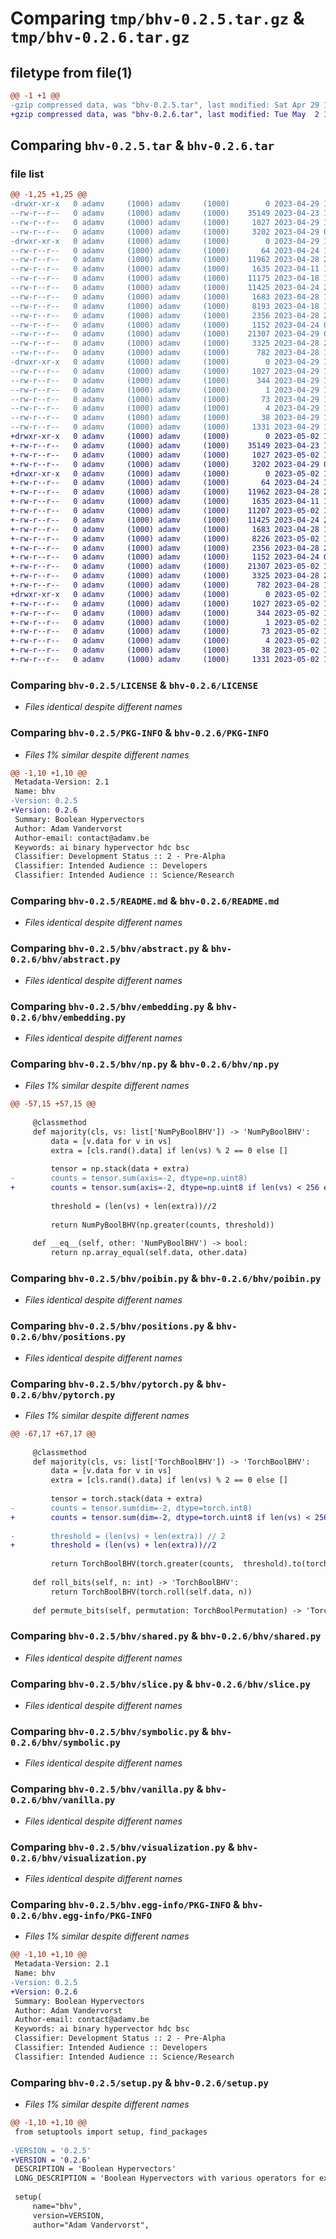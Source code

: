 # Comparing `tmp/bhv-0.2.5.tar.gz` & `tmp/bhv-0.2.6.tar.gz`

## filetype from file(1)

```diff
@@ -1 +1 @@
-gzip compressed data, was "bhv-0.2.5.tar", last modified: Sat Apr 29 19:08:25 2023, max compression
+gzip compressed data, was "bhv-0.2.6.tar", last modified: Tue May  2 19:26:51 2023, max compression
```

## Comparing `bhv-0.2.5.tar` & `bhv-0.2.6.tar`

### file list

```diff
@@ -1,25 +1,25 @@
-drwxr-xr-x   0 adamv     (1000) adamv     (1000)        0 2023-04-29 19:08:25.402615 bhv-0.2.5/
--rw-r--r--   0 adamv     (1000) adamv     (1000)    35149 2023-04-23 16:58:42.000000 bhv-0.2.5/LICENSE
--rw-r--r--   0 adamv     (1000) adamv     (1000)     1027 2023-04-29 19:08:25.402615 bhv-0.2.5/PKG-INFO
--rw-r--r--   0 adamv     (1000) adamv     (1000)     3202 2023-04-29 09:52:26.000000 bhv-0.2.5/README.md
-drwxr-xr-x   0 adamv     (1000) adamv     (1000)        0 2023-04-29 19:08:25.402615 bhv-0.2.5/bhv/
--rw-r--r--   0 adamv     (1000) adamv     (1000)       64 2023-04-24 11:50:09.000000 bhv-0.2.5/bhv/__init__.py
--rw-r--r--   0 adamv     (1000) adamv     (1000)    11962 2023-04-28 20:37:06.000000 bhv-0.2.5/bhv/abstract.py
--rw-r--r--   0 adamv     (1000) adamv     (1000)     1635 2023-04-11 14:49:00.000000 bhv-0.2.5/bhv/embedding.py
--rw-r--r--   0 adamv     (1000) adamv     (1000)    11175 2023-04-18 17:00:07.000000 bhv-0.2.5/bhv/np.py
--rw-r--r--   0 adamv     (1000) adamv     (1000)    11425 2023-04-24 21:41:56.000000 bhv-0.2.5/bhv/poibin.py
--rw-r--r--   0 adamv     (1000) adamv     (1000)     1683 2023-04-28 18:20:39.000000 bhv-0.2.5/bhv/positions.py
--rw-r--r--   0 adamv     (1000) adamv     (1000)     8193 2023-04-18 19:16:09.000000 bhv-0.2.5/bhv/pytorch.py
--rw-r--r--   0 adamv     (1000) adamv     (1000)     2356 2023-04-28 22:56:24.000000 bhv-0.2.5/bhv/shared.py
--rw-r--r--   0 adamv     (1000) adamv     (1000)     1152 2023-04-24 02:20:49.000000 bhv-0.2.5/bhv/slice.py
--rw-r--r--   0 adamv     (1000) adamv     (1000)    21307 2023-04-29 09:47:12.000000 bhv-0.2.5/bhv/symbolic.py
--rw-r--r--   0 adamv     (1000) adamv     (1000)     3325 2023-04-28 20:51:52.000000 bhv-0.2.5/bhv/vanilla.py
--rw-r--r--   0 adamv     (1000) adamv     (1000)      782 2023-04-28 16:55:18.000000 bhv-0.2.5/bhv/visualization.py
-drwxr-xr-x   0 adamv     (1000) adamv     (1000)        0 2023-04-29 19:08:25.402615 bhv-0.2.5/bhv.egg-info/
--rw-r--r--   0 adamv     (1000) adamv     (1000)     1027 2023-04-29 19:08:25.000000 bhv-0.2.5/bhv.egg-info/PKG-INFO
--rw-r--r--   0 adamv     (1000) adamv     (1000)      344 2023-04-29 19:08:25.000000 bhv-0.2.5/bhv.egg-info/SOURCES.txt
--rw-r--r--   0 adamv     (1000) adamv     (1000)        1 2023-04-29 19:08:25.000000 bhv-0.2.5/bhv.egg-info/dependency_links.txt
--rw-r--r--   0 adamv     (1000) adamv     (1000)       73 2023-04-29 19:08:25.000000 bhv-0.2.5/bhv.egg-info/requires.txt
--rw-r--r--   0 adamv     (1000) adamv     (1000)        4 2023-04-29 19:08:25.000000 bhv-0.2.5/bhv.egg-info/top_level.txt
--rw-r--r--   0 adamv     (1000) adamv     (1000)       38 2023-04-29 19:08:25.402615 bhv-0.2.5/setup.cfg
--rw-r--r--   0 adamv     (1000) adamv     (1000)     1331 2023-04-29 19:07:56.000000 bhv-0.2.5/setup.py
+drwxr-xr-x   0 adamv     (1000) adamv     (1000)        0 2023-05-02 19:26:51.645224 bhv-0.2.6/
+-rw-r--r--   0 adamv     (1000) adamv     (1000)    35149 2023-04-23 16:58:42.000000 bhv-0.2.6/LICENSE
+-rw-r--r--   0 adamv     (1000) adamv     (1000)     1027 2023-05-02 19:26:51.645224 bhv-0.2.6/PKG-INFO
+-rw-r--r--   0 adamv     (1000) adamv     (1000)     3202 2023-04-29 09:52:26.000000 bhv-0.2.6/README.md
+drwxr-xr-x   0 adamv     (1000) adamv     (1000)        0 2023-05-02 19:26:51.645224 bhv-0.2.6/bhv/
+-rw-r--r--   0 adamv     (1000) adamv     (1000)       64 2023-04-24 11:50:09.000000 bhv-0.2.6/bhv/__init__.py
+-rw-r--r--   0 adamv     (1000) adamv     (1000)    11962 2023-04-28 20:37:06.000000 bhv-0.2.6/bhv/abstract.py
+-rw-r--r--   0 adamv     (1000) adamv     (1000)     1635 2023-04-11 14:49:00.000000 bhv-0.2.6/bhv/embedding.py
+-rw-r--r--   0 adamv     (1000) adamv     (1000)    11207 2023-05-02 19:20:22.000000 bhv-0.2.6/bhv/np.py
+-rw-r--r--   0 adamv     (1000) adamv     (1000)    11425 2023-04-24 21:41:56.000000 bhv-0.2.6/bhv/poibin.py
+-rw-r--r--   0 adamv     (1000) adamv     (1000)     1683 2023-04-28 18:20:39.000000 bhv-0.2.6/bhv/positions.py
+-rw-r--r--   0 adamv     (1000) adamv     (1000)     8226 2023-05-02 19:26:10.000000 bhv-0.2.6/bhv/pytorch.py
+-rw-r--r--   0 adamv     (1000) adamv     (1000)     2356 2023-04-28 22:56:24.000000 bhv-0.2.6/bhv/shared.py
+-rw-r--r--   0 adamv     (1000) adamv     (1000)     1152 2023-04-24 02:20:49.000000 bhv-0.2.6/bhv/slice.py
+-rw-r--r--   0 adamv     (1000) adamv     (1000)    21307 2023-05-02 16:47:02.000000 bhv-0.2.6/bhv/symbolic.py
+-rw-r--r--   0 adamv     (1000) adamv     (1000)     3325 2023-04-28 20:51:52.000000 bhv-0.2.6/bhv/vanilla.py
+-rw-r--r--   0 adamv     (1000) adamv     (1000)      782 2023-04-28 16:55:18.000000 bhv-0.2.6/bhv/visualization.py
+drwxr-xr-x   0 adamv     (1000) adamv     (1000)        0 2023-05-02 19:26:51.645224 bhv-0.2.6/bhv.egg-info/
+-rw-r--r--   0 adamv     (1000) adamv     (1000)     1027 2023-05-02 19:26:51.000000 bhv-0.2.6/bhv.egg-info/PKG-INFO
+-rw-r--r--   0 adamv     (1000) adamv     (1000)      344 2023-05-02 19:26:51.000000 bhv-0.2.6/bhv.egg-info/SOURCES.txt
+-rw-r--r--   0 adamv     (1000) adamv     (1000)        1 2023-05-02 19:26:51.000000 bhv-0.2.6/bhv.egg-info/dependency_links.txt
+-rw-r--r--   0 adamv     (1000) adamv     (1000)       73 2023-05-02 19:26:51.000000 bhv-0.2.6/bhv.egg-info/requires.txt
+-rw-r--r--   0 adamv     (1000) adamv     (1000)        4 2023-05-02 19:26:51.000000 bhv-0.2.6/bhv.egg-info/top_level.txt
+-rw-r--r--   0 adamv     (1000) adamv     (1000)       38 2023-05-02 19:26:51.645224 bhv-0.2.6/setup.cfg
+-rw-r--r--   0 adamv     (1000) adamv     (1000)     1331 2023-05-02 19:26:36.000000 bhv-0.2.6/setup.py
```

### Comparing `bhv-0.2.5/LICENSE` & `bhv-0.2.6/LICENSE`

 * *Files identical despite different names*

### Comparing `bhv-0.2.5/PKG-INFO` & `bhv-0.2.6/PKG-INFO`

 * *Files 1% similar despite different names*

```diff
@@ -1,10 +1,10 @@
 Metadata-Version: 2.1
 Name: bhv
-Version: 0.2.5
+Version: 0.2.6
 Summary: Boolean Hypervectors
 Author: Adam Vandervorst
 Author-email: contact@adamv.be
 Keywords: ai binary hypervector hdc bsc
 Classifier: Development Status :: 2 - Pre-Alpha
 Classifier: Intended Audience :: Developers
 Classifier: Intended Audience :: Science/Research
```

### Comparing `bhv-0.2.5/README.md` & `bhv-0.2.6/README.md`

 * *Files identical despite different names*

### Comparing `bhv-0.2.5/bhv/abstract.py` & `bhv-0.2.6/bhv/abstract.py`

 * *Files identical despite different names*

### Comparing `bhv-0.2.5/bhv/embedding.py` & `bhv-0.2.6/bhv/embedding.py`

 * *Files identical despite different names*

### Comparing `bhv-0.2.5/bhv/np.py` & `bhv-0.2.6/bhv/np.py`

 * *Files 1% similar despite different names*

```diff
@@ -57,15 +57,15 @@
 
     @classmethod
     def majority(cls, vs: list['NumPyBoolBHV']) -> 'NumPyBoolBHV':
         data = [v.data for v in vs]
         extra = [cls.rand().data] if len(vs) % 2 == 0 else []
 
         tensor = np.stack(data + extra)
-        counts = tensor.sum(axis=-2, dtype=np.uint8)
+        counts = tensor.sum(axis=-2, dtype=np.uint8 if len(vs) < 256 else np.uint32)
 
         threshold = (len(vs) + len(extra))//2
 
         return NumPyBoolBHV(np.greater(counts, threshold))
 
     def __eq__(self, other: 'NumPyBoolBHV') -> bool:
         return np.array_equal(self.data, other.data)
```

### Comparing `bhv-0.2.5/bhv/poibin.py` & `bhv-0.2.6/bhv/poibin.py`

 * *Files identical despite different names*

### Comparing `bhv-0.2.5/bhv/positions.py` & `bhv-0.2.6/bhv/positions.py`

 * *Files identical despite different names*

### Comparing `bhv-0.2.5/bhv/pytorch.py` & `bhv-0.2.6/bhv/pytorch.py`

 * *Files 1% similar despite different names*

```diff
@@ -67,17 +67,17 @@
 
     @classmethod
     def majority(cls, vs: list['TorchBoolBHV']) -> 'TorchBoolBHV':
         data = [v.data for v in vs]
         extra = [cls.rand().data] if len(vs) % 2 == 0 else []
 
         tensor = torch.stack(data + extra)
-        counts = tensor.sum(dim=-2, dtype=torch.int8)
+        counts = tensor.sum(dim=-2, dtype=torch.uint8 if len(vs) < 256 else torch.int32)
 
-        threshold = (len(vs) + len(extra)) // 2
+        threshold = (len(vs) + len(extra))//2
 
         return TorchBoolBHV(torch.greater(counts,  threshold).to(torch.bool))
 
     def roll_bits(self, n: int) -> 'TorchBoolBHV':
         return TorchBoolBHV(torch.roll(self.data, n))
 
     def permute_bits(self, permutation: TorchBoolPermutation) -> 'TorchBoolBHV':
```

### Comparing `bhv-0.2.5/bhv/shared.py` & `bhv-0.2.6/bhv/shared.py`

 * *Files identical despite different names*

### Comparing `bhv-0.2.5/bhv/slice.py` & `bhv-0.2.6/bhv/slice.py`

 * *Files identical despite different names*

### Comparing `bhv-0.2.5/bhv/symbolic.py` & `bhv-0.2.6/bhv/symbolic.py`

 * *Files identical despite different names*

### Comparing `bhv-0.2.5/bhv/vanilla.py` & `bhv-0.2.6/bhv/vanilla.py`

 * *Files identical despite different names*

### Comparing `bhv-0.2.5/bhv/visualization.py` & `bhv-0.2.6/bhv/visualization.py`

 * *Files identical despite different names*

### Comparing `bhv-0.2.5/bhv.egg-info/PKG-INFO` & `bhv-0.2.6/bhv.egg-info/PKG-INFO`

 * *Files 1% similar despite different names*

```diff
@@ -1,10 +1,10 @@
 Metadata-Version: 2.1
 Name: bhv
-Version: 0.2.5
+Version: 0.2.6
 Summary: Boolean Hypervectors
 Author: Adam Vandervorst
 Author-email: contact@adamv.be
 Keywords: ai binary hypervector hdc bsc
 Classifier: Development Status :: 2 - Pre-Alpha
 Classifier: Intended Audience :: Developers
 Classifier: Intended Audience :: Science/Research
```

### Comparing `bhv-0.2.5/setup.py` & `bhv-0.2.6/setup.py`

 * *Files 1% similar despite different names*

```diff
@@ -1,10 +1,10 @@
 from setuptools import setup, find_packages
 
-VERSION = '0.2.5'
+VERSION = '0.2.6'
 DESCRIPTION = 'Boolean Hypervectors'
 LONG_DESCRIPTION = 'Boolean Hypervectors with various operators for experiments in hyperdimensional computing (HDC).'
 
 setup(
     name="bhv",
     version=VERSION,
     author="Adam Vandervorst",
```


